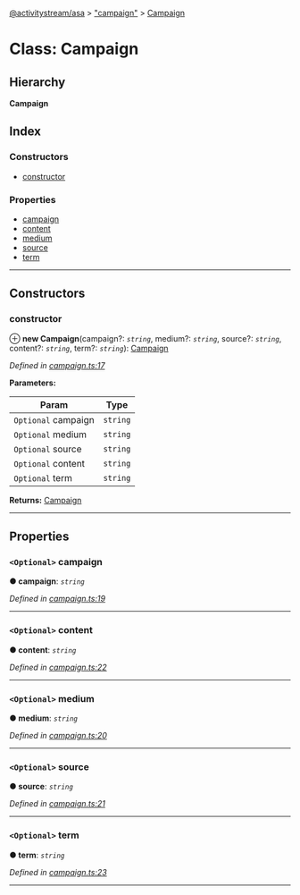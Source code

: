 [@activitystream/asa](../README.md) > ["campaign"](../modules/_campaign_.md) > [Campaign](../classes/_campaign_.campaign.md)

# Class: Campaign

## Hierarchy

**Campaign**

## Index

### Constructors

* [constructor](_campaign_.campaign.md#constructor)

### Properties

* [campaign](_campaign_.campaign.md#campaign)
* [content](_campaign_.campaign.md#content)
* [medium](_campaign_.campaign.md#medium)
* [source](_campaign_.campaign.md#source)
* [term](_campaign_.campaign.md#term)

---

## Constructors

<a id="constructor"></a>

###  constructor

⊕ **new Campaign**(campaign?: *`string`*, medium?: *`string`*, source?: *`string`*, content?: *`string`*, term?: *`string`*): [Campaign](_campaign_.campaign.md)

*Defined in [campaign.ts:17](https://github.com/activitystream/asa.js/blob/7fc5aa0/src/campaign.ts#L17)*

**Parameters:**

| Param | Type |
| ------ | ------ |
| `Optional` campaign | `string` |
| `Optional` medium | `string` |
| `Optional` source | `string` |
| `Optional` content | `string` |
| `Optional` term | `string` |

**Returns:** [Campaign](_campaign_.campaign.md)

___

## Properties

<a id="campaign"></a>

### `<Optional>` campaign

**● campaign**: *`string`*

*Defined in [campaign.ts:19](https://github.com/activitystream/asa.js/blob/7fc5aa0/src/campaign.ts#L19)*

___
<a id="content"></a>

### `<Optional>` content

**● content**: *`string`*

*Defined in [campaign.ts:22](https://github.com/activitystream/asa.js/blob/7fc5aa0/src/campaign.ts#L22)*

___
<a id="medium"></a>

### `<Optional>` medium

**● medium**: *`string`*

*Defined in [campaign.ts:20](https://github.com/activitystream/asa.js/blob/7fc5aa0/src/campaign.ts#L20)*

___
<a id="source"></a>

### `<Optional>` source

**● source**: *`string`*

*Defined in [campaign.ts:21](https://github.com/activitystream/asa.js/blob/7fc5aa0/src/campaign.ts#L21)*

___
<a id="term"></a>

### `<Optional>` term

**● term**: *`string`*

*Defined in [campaign.ts:23](https://github.com/activitystream/asa.js/blob/7fc5aa0/src/campaign.ts#L23)*

___

